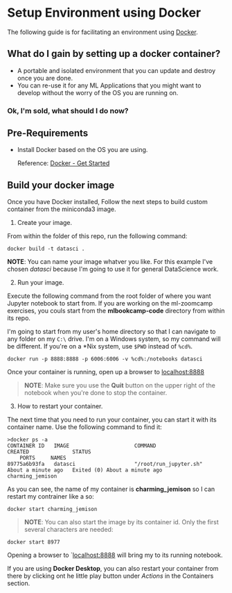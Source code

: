 # Setup Environment using Docker 

The following guide is for facilitating an environment using [Docker](https://www.docker.com/). 

## What do I gain by setting up a docker container? 

- A portable and isolated environment that you can update and destroy once you are done. 
- You can re-use it for any ML Applications that you might want to develop without the worry of the OS you are running on. 


### Ok, I'm sold, what should I do now? 

## Pre-Requirements

- Install Docker based on the OS you are using. 
 
    Reference: [Docker - Get Started](https://www.docker.com/get-started)

## Build your docker image

Once you have Docker installed, Follow the next steps to build custom container from the miniconda3 image. 

1. Create your image.

From within the folder of this repo, run the following command:

```
docker build -t datasci .
```

**NOTE**: You can name your image whatver you like.
For this example I've chosen *datasci* because I'm going to use it for general DataScience work.

2. Run your image.

Execute the following command from the root folder of where you want Jupyter notebook to start from.
If you are working on the ml-zoomcamp exercises, you couls start from the **mlbookcamp-code** directory from within its repo.

I'm going to start from my user's home directory so that I can navigate to any folder on my `C:\` drive.
I'm on a Windows system, so my command will be different.
If you're on a *Nix system, use `$PWD` instead of `%cd%`.

```
docker run -p 8888:8888 -p 6006:6006 -v %cd%:/notebooks datasci
```

Once your container is running, open up a browser to [localhost:8888](http://localhost:8888)

> **NOTE**: Make sure you use the **Quit** button on the upper right of the notebook when you're done to stop the container.

3. How to restart your container.

The next time that you need to run your container, you can start it with its container name.
Use the following command to find it:

```
>docker ps -a
CONTAINER ID   IMAGE                     COMMAND                  CREATED              STATUS
    PORTS     NAMES
89775a6b93fa   datasci                   "/root/run_jupyter.sh"   About a minute ago   Exited (0) About a minute ago             charming_jemison
```

As you can see, the name of my container is **charming_jemison** so I can restart my contrainer like a so:

```
docker start charming_jemison
```

> **NOTE**: You can also start the image by its container id.
Only the first several characters are needed:
```
docker start 8977
```

Opening a browser to `[localhost:8888](http://localhost:8888) will bring my to its running notebook.

If you are using **Docker Desktop**, you can also restart your container from there by clicking ont he little play button under *Actions* in the Containers section.
